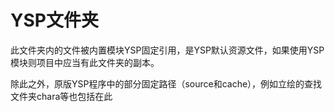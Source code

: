 # YSP文件夹
此文件夹内的文件被内置模块YSP固定引用，是YSP默认资源文件，如果使用YSP模块则项目中应当有此文件夹的副本。

除此之外，原版YSP程序中的部分固定路径（source和cache），例如立绘的查找文件夹chara等也包括在此
